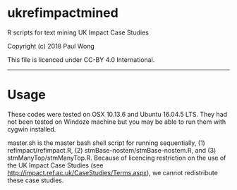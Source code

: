 # ukrefimpactmined
R scripts for text mining UK Impact Case Studies

Copyright (c) 2018 Paul Wong

This file is licenced under CC-BY 4.0 International.

---------------------------------------------------
# Usage

These codes were tested on OSX 10.13.6 and Ubuntu 16.04.5 LTS.  They had not been tested on Windoze machine but you may be able to run them with cygwin installed.

master.sh is the master bash shell script for running sequentially, (1) refimpact/refimpact.R, (2) stmBase-nostem/stmBase-nostem.R, and (3) stmManyTop/stmManyTop.R.  Because of licencing restriction on the use of the UK Impact Case Studies (see http://impact.ref.ac.uk/CaseStudies/Terms.aspx), we cannot redistribute these case studies.     
